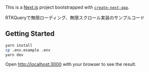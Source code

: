 This is a [Next.js](https://nextjs.org/) project bootstrapped with [`create-next-app`](https://github.com/vercel/next.js/tree/canary/packages/create-next-app).

RTKQueryで無限ローディング、無限スクロール実装のサンプルコード
## Getting Started

```bash
yarn install
cp .env.example .env
yarn dev
```

Open [http://localhost:3000](http://localhost:3000) with your browser to see the result.

